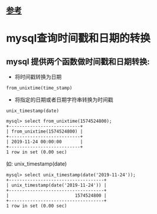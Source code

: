 ## [参考](https://blog.csdn.net/xiaobing_blog/article/details/12998555)

# mysql查询时间戳和日期的转换

 
## mysql 提供两个函数做时间戳和日期转换:
- 将时间戳转换为日期
```mysql
from_unixtime(time_stamp)     
```

- 将指定的日期或者日期字符串转换为时间戳
```mysql
unix_timestamp(date)  
```
 
```mysql
mysql> select from_unixtime(1574524800);
+---------------------------+
| from_unixtime(1574524800) |
+---------------------------+
| 2019-11-24 00:00:00       |
+---------------------------+
1 row in set (0.00 sec)
```
如: unix_timestamp(date) 
```mysql
mysql> select unix_timestamp(date('2019-11-24'));
+------------------------------------+
| unix_timestamp(date('2019-11-24')) |
+------------------------------------+
|                         1574524800 |
+------------------------------------+
1 row in set (0.00 sec)
```
 